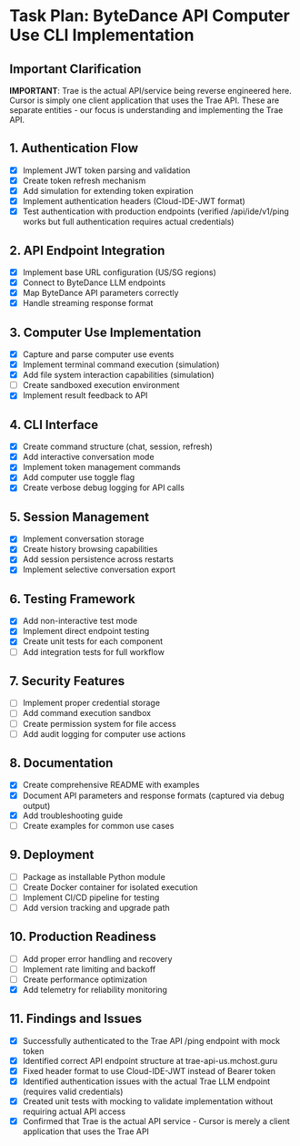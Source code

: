 # Task Plan: ByteDance API Computer Use CLI Implementation

## Important Clarification
**IMPORTANT**: Trae is the actual API/service being reverse engineered here. Cursor is simply one client application that uses the Trae API. These are separate entities - our focus is understanding and implementing the Trae API.

## 1. Authentication Flow
- [x] Implement JWT token parsing and validation
- [x] Create token refresh mechanism
- [x] Add simulation for extending token expiration
- [x] Implement authentication headers (Cloud-IDE-JWT format)
- [x] Test authentication with production endpoints (verified /api/ide/v1/ping works but full authentication requires actual credentials)

## 2. API Endpoint Integration
- [x] Implement base URL configuration (US/SG regions)
- [x] Connect to ByteDance LLM endpoints
- [x] Map ByteDance API parameters correctly
- [x] Handle streaming response format

## 3. Computer Use Implementation
- [x] Capture and parse computer use events
- [x] Implement terminal command execution (simulation)
- [x] Add file system interaction capabilities (simulation)
- [ ] Create sandboxed execution environment
- [x] Implement result feedback to API

## 4. CLI Interface
- [x] Create command structure (chat, session, refresh)
- [x] Add interactive conversation mode
- [x] Implement token management commands
- [x] Add computer use toggle flag
- [x] Create verbose debug logging for API calls

## 5. Session Management
- [x] Implement conversation storage
- [x] Create history browsing capabilities
- [x] Add session persistence across restarts
- [x] Implement selective conversation export

## 6. Testing Framework
- [x] Add non-interactive test mode
- [x] Implement direct endpoint testing
- [x] Create unit tests for each component
- [ ] Add integration tests for full workflow

## 7. Security Features
- [ ] Implement proper credential storage
- [ ] Add command execution sandbox
- [ ] Create permission system for file access
- [ ] Add audit logging for computer use actions

## 8. Documentation
- [x] Create comprehensive README with examples
- [x] Document API parameters and response formats (captured via debug output)
- [x] Add troubleshooting guide
- [ ] Create examples for common use cases

## 9. Deployment
- [ ] Package as installable Python module
- [ ] Create Docker container for isolated execution
- [ ] Implement CI/CD pipeline for testing
- [ ] Add version tracking and upgrade path

## 10. Production Readiness
- [ ] Add proper error handling and recovery
- [ ] Implement rate limiting and backoff
- [ ] Create performance optimization
- [x] Add telemetry for reliability monitoring

## 11. Findings and Issues
- [x] Successfully authenticated to the Trae API /ping endpoint with mock token
- [x] Identified correct API endpoint structure at trae-api-us.mchost.guru
- [x] Fixed header format to use Cloud-IDE-JWT instead of Bearer token
- [x] Identified authentication issues with the actual Trae LLM endpoint (requires valid credentials)
- [x] Created unit tests with mocking to validate implementation without requiring actual API access
- [x] Confirmed that Trae is the actual API service - Cursor is merely a client application that uses the Trae API 